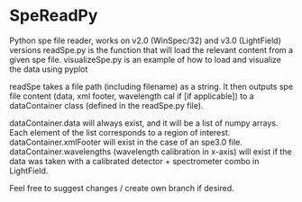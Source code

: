 # SpeReadPy
Python spe file reader, works on v2.0 (WinSpec/32) and v3.0 (LightField) versions
readSpe.py is the function that will load the relevant content from a given spe file.
visualizeSpe.py is an example of how to load and visualize the data using pyplot

readSpe takes a file path (including filename) as a string. It then outputs spe file content (data, xml footer, wavelength cal if [if applicable]) to a dataContainer class (defined in the readSpe.py file).

dataContainer.data will always exist, and it will be a list of numpy arrays. Each element of the list corresponds to a region of interest.
dataContainer.xmlFooter will exist in the case of an spe3.0 file.
dataContainer.wavelengths (wavelength calibration in x-axis) will exist if the data was taken with a calibrated detector + spectrometer combo in LightField.

Feel free to suggest changes / create own branch if desired.
